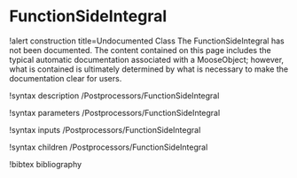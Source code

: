<!-- MOOSE Documentation Stub: Remove this when content is added. -->

# FunctionSideIntegral

!alert construction title=Undocumented Class
The FunctionSideIntegral has not been documented. The content contained on this page includes the
typical automatic documentation associated with a MooseObject; however, what is contained is
ultimately determined by what is necessary to make the documentation clear for users.

!syntax description /Postprocessors/FunctionSideIntegral

!syntax parameters /Postprocessors/FunctionSideIntegral

!syntax inputs /Postprocessors/FunctionSideIntegral

!syntax children /Postprocessors/FunctionSideIntegral

!bibtex bibliography
